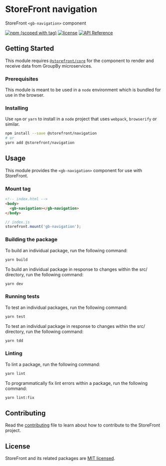 # StoreFront navigation

StoreFront `<gb-navigation>` component

[![npm (scoped with tag)](https://img.shields.io/npm/v/@storefront/navigation.svg?style=flat-square)](https://www.npmjs.com/package/@storefront/navigation)
[![license](https://img.shields.io/github/license/mashape/apistatus.svg?style=flat-square)](https://choosealicense.com/licenses/mit/)
[![API Reference](https://img.shields.io/badge/API_reference-latest-blue.svg?style=flat-square)](https://groupby.github.io/storefront/modules/_storefront_navigation.html)

## Getting Started

This module requires [`@storefront/core`](https://www.npmjs.com/package/@storefront/core) for the component to render
and receive data from GroupBy microservices.

### Prerequisites

This module is meant to be used in a `node` environment which is bundled for use in the browser.

### Installing

Use `npm` or `yarn` to install in a `node` project that uses `webpack`, `browserify` or similar.

```sh
npm install --save @storefront/navigation
# or
yarn add @storefront/navigation
```

## Usage

This module provides the `<gb-navigation>` component for use with StoreFront.

### Mount tag

```html
<!-- index.html -->
<body>
  <gb-navigation></gb-navigation>
</body>
```

```js
// index.js
storefront.mount('gb-navigation');
```

### Building the package
To build an individual package, run the following command:
```sh
yarn build
```

To build an individual package in response to changes within the src/ directory, run the following command:
```sh
yarn dev
```

### Running tests
To test an individual packages, run the following command:
```sh
yarn test
```

To test an individual package in response to changes within the src/ directory, run the following command:
```sh
yarn tdd
```

### Linting
To lint a package, run the following command:
```sh
yarn lint
```

To programmatically fix lint errors within a package, run the following command:
```sh
yarn lint:fix
```

## Contributing
Read the [contributing](../../../CONTRIBUTING.md) file to learn about how to contribute to the StoreFront project.

## License
StoreFront and its related packages are [MIT licensed](../../../LICENSE).
